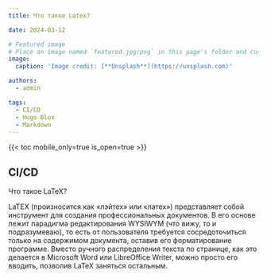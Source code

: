 ```yaml
---
title: Что такое Latex?

date: 2024-03-12

# Featured image
# Place an image named `featured.jpg/png` in this page's folder and customize its options here.
image:
  caption: 'Image credit: [**Unsplash**](https://unsplash.com)'

authors:
  - admin

tags:
  - CI/CD
  - Hugo Blox
  - Markdown
---
```


{{< toc mobile_only=true is_open=true >}}

## CI/CD

Что такое LaTeX?

LaTEX (произносится как «лэйтех» или «латех») представляет собой инструмент для создания профессиональных документов. В его основе лежит парадигма редактирования WYSIWYM (что вижу, то и подразумеваю), то есть от пользователя требуется сосредоточиться только на содержимом документа, оставив его форматирование программе. Вместо ручного распределения текста по странице, как это делается в Microsoft Word или LibreOffice Writer, можно просто его вводить, позволив LaTeX заняться остальным.

